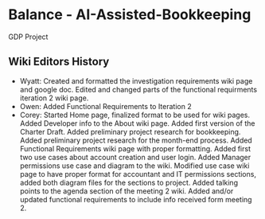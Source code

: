 # Balance - AI-Assisted-Bookkeeping
GDP Project

## Wiki Editors History
* Wyatt: Created and formatted the investigation requirements wiki page and google doc. Edited and changed parts of the functional requirments iteration 2 wiki page.
* Owen: Added Functional Requirements to Iteration 2
* Corey: Started Home page, finalized format to be used for wiki pages. Added Developer info to the About wiki page. Added first version of the Charter Draft. Added preliminary project research for bookkeeping. Added preliminary project research for the month-end process. Added Functional Requirements wiki page with proper formatting. Added first two use cases about account creation and user login. Added Manager permissions use case and diagram to the wiki. Modified use case wiki page to have proper format for accountant and IT permissions sections, added both diagram files for the sections to project. Added talking points to the agenda section of the meeting 2 wiki. Added and/or updated functional requirements to include info received form meeting 2.
